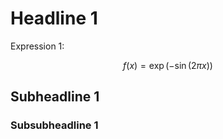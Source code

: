# Headline 1

Expression 1:

$$f(x) = \exp(-\sin(2 \pi x))$$

## Subheadline 1

### Subsubheadline 1
